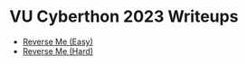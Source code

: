 # VU Cyberthon 2023 Writeups

- [Reverse Me (Easy)](https://github.com/kallenosf/CTF_Writeups/blob/main/VU_Cyberthon_2023/Reverse%20Me%20(Easy).md)
- [Reverse Me (Hard)](https://github.com/kallenosf/CTF_Writeups/blob/main/VU_Cyberthon_2023/Reverse%20Me%20(Hard).md)
